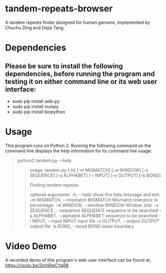 # tandem-repeats-browser
A tandem repeats finder designed for human genome, implemented by Chuchu Ding and Dejia Tang.


# Dependencies
## Please be sure to install the following dependencies, before running the program and testing it on either command line or its web user interface:
* sudo pip install web.py
* sudo pip install numpy
* sudo pip install biopython


# Usage

This program runs on Python 2.  Running the following command on the command line displays the help information for its command line usage:

> python2 tandem.py --help
>
>>usage: tandem.py [-h] [-m MISMATCH] [-w WINDOW] [-s SEQUENCE] [-a ALPHABET]
>>                 [-i INPUT] [-o OUTPUT] [-b BOND]
>>
>>Finding tandem repeats.
>>
>>optional arguments:
>>  -h, --help            show this help message and exit
>>  -m MISMATCH, --mismatch MISMATCH
>>                        Mismatch tolerance in percentage.
>>  -w WINDOW, --window WINDOW
>>                        Window size.
>>  -s SEQUENCE, --sequence SEQUENCE
>>                        sequence to be searched
>>  -a ALPHABET, --alphabet ALPHABET
>>                        sequence to be searched
>>  -i INPUT, --input INPUT
>>                        input file
>>  -o OUTPUT, --output OUTPUT
>>                        output file
>>  -b BOND, --bond BOND  lower boundary



# Video Demo
A recorded demo of this program's web user interface can be found at: <https://youtu.be/SjnhRwCYq88>.

